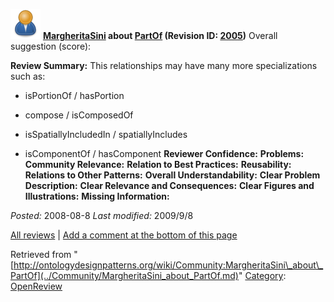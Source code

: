 [![](../images/thumb/a/a6/ODPUser.png/48px-ODPUser.png)](../Image/ODPUser.png.md "ODPUser.png")
__[MargheritaSini](../User/MargheritaSini.md "User:MargheritaSini") about [PartOf](../Submissions/PartOf.md "Submissions:PartOf") (Revision ID: [2005](../Submissions/PartOf@oldid=2005.md "http://ontologydesignpatterns.org/wiki/Submissions:PartOf?oldid=2005"))__
Overall suggestion (score): 




 __Review Summary:__ This relationships may have many more specializations such as:
- isPortionOf / hasPortion 
- compose / isComposedOf 
- isSpatiallyIncludedIn / spatiallyIncludes 



- isComponentOf / hasComponent
__Reviewer Confidence:__ 
__Problems:__ 
__Community Relevance:__ 
__Relation to Best Practices:__ 
__Reusability:__ 
__Relations to Other Patterns:__ 
__Overall Understandability:__ 
__Clear Problem Description:__ 
__Clear Relevance and Consequences:__ 
__Clear Figures and Illustrations:__ 
__Missing Information:__ 

_Posted:_ 2008-08-8 _Last modified:_ 2009/9/8



[All reviews](../Reviews/Main.md "Reviews:Main") | [Add a comment at the bottom of this page](index.php@title=Odp%253AAdd_comment&target=../Community/MargheritaSini_about_PartOf.md#New_comment "http://ontologydesignpatterns.org/wiki/index.php?title=Odp:Add_comment&target=Community:MargheritaSini_about_PartOf#New_comment")


Retrieved from "[http://ontologydesignpatterns.org/wiki/Community:MargheritaSini\_about\_PartOf](../Community/MargheritaSini_about_PartOf.md)"
 [Category](http://ontologydesignpatterns.org/wiki/Special:Categories "Special:Categories"): [OpenReview](../Category/OpenReview.md "Category:OpenReview")